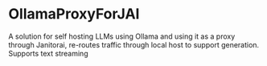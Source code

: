# OllamaProxyForJAI
A solution for self hosting LLMs using Ollama and using it as a proxy through Janitorai, re-routes traffic through local host to support generation. Supports text streaming 
